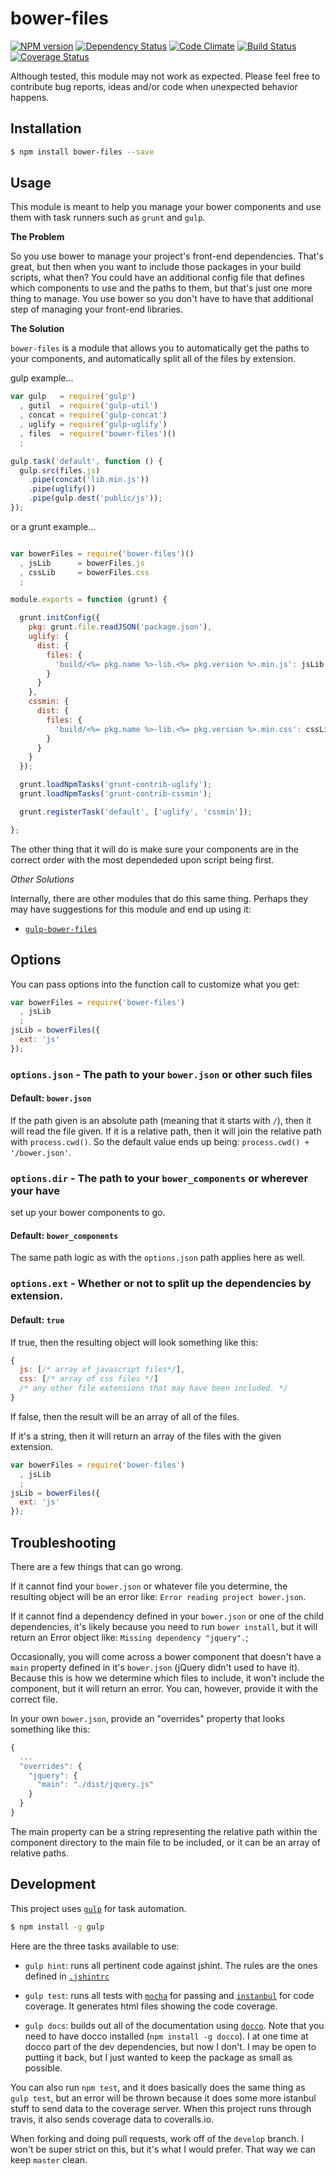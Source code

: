 # bower-files

[![NPM version](http://img.shields.io/npm/v/bower-files.svg?style=flat)](https://www.npmjs.org/package/bower-files)
[![Dependency Status](http://img.shields.io/gemnasium/ksmithut/bower-files.svg?style=flat)](https://gemnasium.com/ksmithut/bower-files)
[![Code Climate](http://img.shields.io/codeclimate/github/ksmithut/bower-files.svg?style=flat)](https://codeclimate.com/github/ksmithut/bower-files)
[![Build Status](http://img.shields.io/travis/ksmithut/bower-files.svg?style=flat)](https://travis-ci.org/ksmithut/bower-files)
[![Coverage Status](http://img.shields.io/codeclimate/coverage/github/ksmithut/bower-files.svg?style=flat)](https://codeclimate.com/github/ksmithut/bower-files)

Although tested, this module may not work as expected.
Please feel free to contribute bug reports, ideas and/or code when unexpected
behavior happens.

## Installation

```bash
$ npm install bower-files --save
```

## Usage

This module is meant to help you manage your bower components and use them with task runners such as `grunt` and `gulp`.

**The Problem**

So you use bower to manage your project's front-end dependencies. That's great,
but then when you want to include those packages in your build scripts, what
then? You could have an additional config file that defines which components to
use and the paths to them, but that's just one more thing to manage. You use
bower so you don't have to have that additional step of managing your front-end
libraries.

**The Solution**

`bower-files` is a module that allows you to automatically get the paths to your
components, and automatically split all of the files by extension.

gulp example...

```javascript
var gulp   = require('gulp')
  , gutil  = require('gulp-util')
  , concat = require('gulp-concat')
  , uglify = require('gulp-uglify')
  , files  = require('bower-files')()
  ;

gulp.task('default', function () {
  gulp.src(files.js)
    .pipe(concat('lib.min.js'))
    .pipe(uglify())
    .pipe(gulp.dest('public/js'));
});
```

or a grunt example...

```javascript

var bowerFiles = require('bower-files')()
  , jsLib      = bowerFiles.js
  , cssLib     = bowerFiles.css
  ;

module.exports = function (grunt) {

  grunt.initConfig({
    pkg: grunt.file.readJSON('package.json'),
    uglify: {
      dist: {
        files: {
          'build/<%= pkg.name %>-lib.<%= pkg.version %>.min.js': jsLib
        }
      }
    },
    cssmin: {
      dist: {
        files: {
          'build/<%= pkg.name %>-lib.<%= pkg.version %>.min.css': cssLib
        }
      }
    }
  });

  grunt.loadNpmTasks('grunt-contrib-uglify');
  grunt.loadNpmTasks('grunt-contrib-cssmin');

  grunt.registerTask('default', ['uglify', 'cssmin']);

};
```

The other thing that it will do is make sure your components are in the correct
order with the most dependeded upon script being first.

*Other Solutions*

Internally, there are other modules that do this same thing. Perhaps they may
have suggestions for this module and end up using it:

- [`gulp-bower-files`](https://www.npmjs.org/package/gulp-bower-files)

## Options

You can pass options into the function call to customize what you get:

```javascript
var bowerFiles = require('bower-files')
  , jsLib
  ;
jsLib = bowerFiles({
  ext: 'js'
});
```

### `options.json` - The path to your `bower.json` or other such files

#### Default: `bower.json`

If the path given is an absolute path (meaning that it starts with `/`), then it
will read the file given. If it is a relative path, then it will join the
relative path with `process.cwd()`. So the default value ends up being:
`process.cwd() + '/bower.json'`.

### `options.dir` - The path to your `bower_components` or wherever your have
set up your bower components to go.

#### Default: `bower_components`

The same path logic as with the `options.json` path applies here as well.

### `options.ext` - Whether or not to split up the dependencies by extension.

#### Default: `true`

If true, then the resulting object will look something like this:

```javascript
{
  js: [/* array of javascript files*/],
  css: [/* array of css files */]
  /* any other file extensions that may have been included. */
}
```

If false, then the result will be an array of all of the files.

If it's a string, then it will return an array of the files with the given
extension.

```javascript
var bowerFiles = require('bower-files')
  , jsLib
  ;
jsLib = bowerFiles({
  ext: 'js'
});
```

## Troubleshooting

There are a few things that can go wrong.

If it cannot find your `bower.json` or
whatever file you determine, the resulting object will be an error like:
`Error reading project bower.json`.

If it cannot find a dependency defined in your `bower.json` or one of the child
dependencies, it's likely because you need to run `bower install`, but it will
return an Error object like: `Missing dependency "jquery".`;

Occasionally, you will come across a bower component that doesn't have a `main`
property defined in it's `bower.json` (jQuery didn't used to have it). Because
this is how we determine which files to include, it won't include the component,
but it will return an error. You can, however, provide it with the correct file.

In your own `bower.json`, provide an "overrides" property that looks something
like this:

```javascript
{
  ...
  "overrides": {
    "jquery": {
      "main": "./dist/jquery.js"
    }
  }
}
```

The main property can be a string representing the relative path within the
component directory to the main file to be included, or it can be an array of
relative paths.

## Development

This project uses [`gulp`](http://gulpjs.com/) for task automation.

```bash
$ npm install -g gulp
```

Here are the three tasks available to use:

* `gulp hint`: runs all pertinent code against jshint. The rules are the ones
defined in [`.jshintrc`](.jshintrc)

* `gulp test`: runs all tests with
[`mocha`](http://visionmedia.github.io/mocha/) for passing and
[`instanbul`](http://gotwarlost.github.io/istanbul/) for code coverage. It
generates html files showing the code coverage.

* `gulp docs`: builds out all of the documentation using
[`docco`](http://jashkenas.github.io/docco/). Note that you need to have docco
installed (`npm install -g docco`). I at one time at docco part of the dev
dependencies, but now I don't. I may be open to putting it back, but I just
wanted to keep the package as small as possible.

You can also run `npm test`, and it does basically does the same thing as
`gulp test`, but an error will be thrown because it does some more istanbul
stuff to send data to the coverage server. When this project runs through
travis, it also sends coverage data to coveralls.io.

When forking and doing pull requests, work off of the `develop` branch. I won't
be super strict on this, but it's what I would prefer. That way we can keep
`master` clean.
